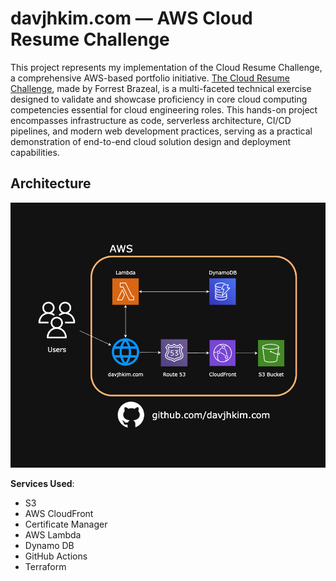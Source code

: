 # davjhkim.com — AWS Cloud Resume Challenge

This project represents my implementation of the Cloud Resume Challenge, a comprehensive AWS-based portfolio initiative. [The Cloud Resume Challenge](https://cloudresumechallenge.dev/), made by Forrest Brazeal, is a multi-faceted technical exercise designed to validate and showcase proficiency in core cloud computing competencies essential for cloud engineering roles. This hands-on project encompasses infrastructure as code, serverless architecture, CI/CD pipelines, and modern web development practices, serving as a practical demonstration of end-to-end cloud solution design and deployment capabilities.

## Architecture

![Architecture Diagram](./website/assets/img/website-final-architecture.drawio.png)

**Services Used**:

- S3
- AWS CloudFront
- Certificate Manager
- AWS Lambda
- Dynamo DB
- GitHub Actions
- Terraform
